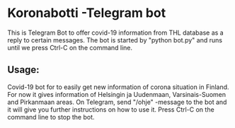 # Koronabotti -Telegram bot

This is Telegram Bot to offer covid-19 information from THL database as a reply to certain messages.
The bot is started by "python bot.py" and runs until we press Ctrl-C on the command line.

## Usage:

Covid-19 bot for to easily get new information of corona situation in Finland.
For now it gives information of Helsingin ja Uudenmaan, Varsinais-Suomen and Pirkanmaan areas.
On Telegram, send "/ohje" -message to the bot and it will give you further instructions on how to use it.
Press Ctrl-C on the command line to stop the bot.

